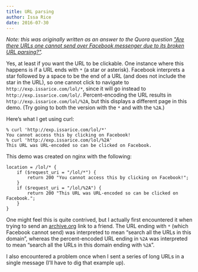 ```yaml
---
title: URL parsing
author: Issa Rice
date: 2016-07-30
---
```


*Note: this was originally written as an answer to the Quora question ["Are
there URLs one cannot send over Facebook messenger due to its broken URL
parsing?"][question].*

Yes, at least if you want the URL to be clickable. One instance where this
happens is if a URL ends with `*` (a star or asterisk). Facebook interprets a
star followed by a space to be the end of a URL (and does not include the star
in the URL), so one cannot click to navigate to `http://exp.issarice.com/lol/*`,
since it will go instead to `http://exp.issarice.com/lol/`. Percent-encoding the
URL results in `http://exp.issarice.com/lol/%2A`, but this displays a different
page in this demo. (Try going to both the version with the `*` and with the
`%2A`.)

Here’s what I get using curl:

    % curl 'http://exp.issarice.com/lol/*'
    You cannot access this by clicking on Facebook!
    % curl 'http://exp.issarice.com/lol/%2A'
    This URL was URL-encoded so can be clicked on Facebook.

This demo was created on nginx with the following:

    location = /lol/* {
        if ($request_uri = "/lol/*") {
            return 200 "You cannot access this by clicking on Facebook!";
        }
        if ($request_uri = "/lol/%2A") {
            return 200 "This URL was URL-encoded so can be clicked on Facebook.";
        }
    }

One might feel this is quite contrived, but I actually first encountered it when
trying to send an [archive.org](http://archive.org) link to a friend. The URL
ending with `*` (which Facebook cannot send) was interpreted to mean “search all
the URLs in this domain”, whereas the percent-encoded URL ending in `%2A` was
interpreted to mean “search all the URLs in this domain ending with `%2A`”.

I also encountered a problem once when I sent a series of long URLs in a single
message (I’ll have to dig that example up).

[question]: https://www.quora.com/Are-there-URLs-one-cannot-send-over-Facebook-messenger-due-to-its-broken-URL-parsing

